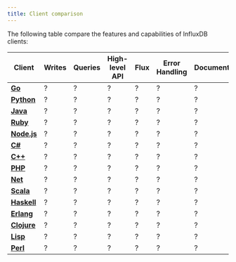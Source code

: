 ```yaml
---
title: Client comparison
---
```


The following table compare the features and capabilities of InfluxDB clients:


| Client                                                                | Writes    | Queries   | High-level API    | Flux  | Error Handling    | Documentation     |
|-----------------------------------------------------------------------|-----------|-----------|-------------------|-------|-------------------| ------------------|
|  **[Go](https://github.com/influxdata/influxdb/tree/master/client)**  |    ?      |      ?    |          ?        |    ?  | ?                 |  ?                |
|  **[Python](https://github.com/influxdb/influxdb-python)**            |    ?      |      ?    |          ?        |    ?  | ?                 |  ?                |
|  **[Java](https://github.com/influxdata/influxdb-java)**              |    ?      |      ?    |          ?        |    ?  | ?                 |  ?                |
|  **[Ruby](https://github.com/influxdata/influxdb-ruby)**              |    ?      |      ?    |          ?        |    ?  | ?                 |  ?                |
|  **[Node.js](https://github.com/node-influx/node-influx)**            |    ?      |      ?    |          ?        |    ?  | ?                 |  ?                |
|  **[C#](https://github.com/influxdata/influxdb-csharp)**              |    ?      |      ?    |          ?        |    ?  | ?                 |  ?                |
|  **[C++](https://github.com/d-led/influxdb-cpp-rest)**                |    ?      |      ?    |          ?        |    ?  | ?                 |  ?                |
|  **[PHP](https://github.com/influxdata/influxdb-php)**                |    ?      |      ?    |          ?        |    ?  | ?                 |  ?                |
|  **[Net](https://github.com/pootzko/InfluxData.Net)**                 |    ?      |      ?    |          ?        |    ?  | ?                 |  ?                |
|  **[Scala](https://github.com/paulgoldbaum/scala-influxdb-client)**   |    ?      |      ?    |          ?        |    ?  | ?                 |  ?                |
|  **[Haskell](https://github.com/maoe/influxdb-haskell)**              |    ?      |      ?    |          ?        |    ?  | ?                 |  ?                |
|  **[Erlang](https://github.com/gossiperl/erflux)**                    |    ?      |      ?    |          ?        |    ?  | ?                 |  ?                |
|  **[Clojure](https://github.com/olauzon/capacitor)**                  |    ?      |      ?    |          ?        |    ?  | ?                 |  ?                |
|  **[Lisp](https://github.com/mmaul/cl-influxdb)**                     |    ?      |      ?    |          ?        |    ?  | ?                 |  ?                |
|  **[Perl](https://github.com/hirose31/p5-InfluxDB)**                  |    ?      |      ?    |          ?        |    ?  | ?                 |  ?                |
